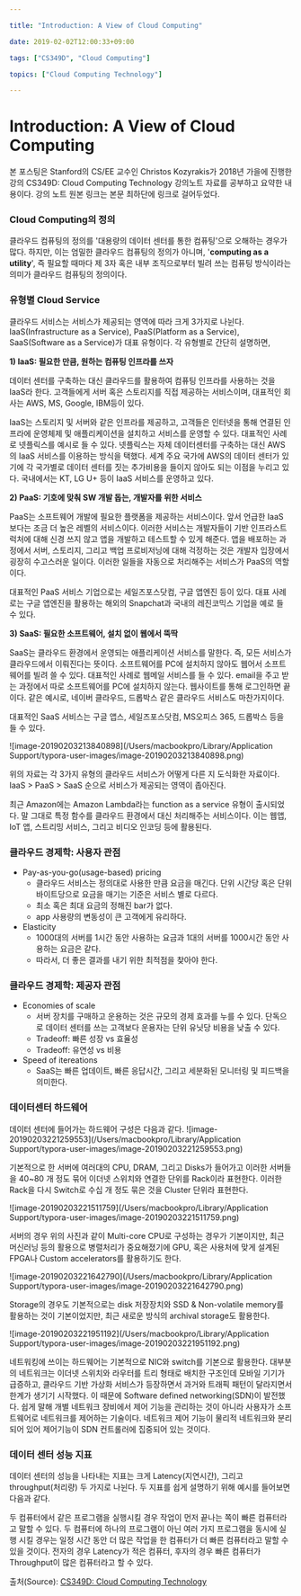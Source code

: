 ```yaml
---

title: "Introduction: A View of Cloud Computing"

date: 2019-02-02T12:00:33+09:00

tags: ["CS349D", "Cloud Computing"]

topics: ["Cloud Computing Technology"]

---
```


# Introduction: A View of Cloud Computing

본 포스팅은 Stanford의 CS/EE 교수인 Christos Kozyrakis가 2018년 가을에 진행한 강의 CS349D: Cloud Computing Technology 강의노트 자료를 공부하고 요약한 내용이다. 강의 노트 원본 링크는 본문 최하단에 링크로 걸어두었다. 



### Cloud Computing의 정의

클라우드 컴퓨팅의 정의를 '대용량의 데이터 센터를 통한 컴퓨팅'으로 오해하는 경우가 많다. 하지만, 이는 엄밀한 클라우드 컴퓨팅의 정의가 아니며, '**computing as a utility**', 즉 필요할 때마다 제 3자 혹은 내부 조직으로부터 빌려 쓰는 컴퓨팅 방식이라는 의미가 클라우드 컴퓨팅의 정의이다. 



### 유형별 Cloud Service

클라우드 서비스는 서비스가 제공되는 영역에 따라 크게 3가지로 나뉜다. IaaS(Infrastructure as a Service), PaaS(Platform as a Service), SaaS(Software as a Service)가 대표 유형이다. 각 유형별로 간단히 설명하면, 

**1) IaaS: 필요한 만큼, 원하는 컴퓨팅 인프라를 쓰자**

데이터 센터를 구축하는 대신 클라우드를 활용하여 컴퓨팅 인프라를 사용하는 것을 IaaS라 한다. 고객들에게 서버 혹은 스토리지를 직접 제공하는 서비스이며, 대표적인 회사는 AWS, MS, Google, IBM등이 있다. 

IaaS는 스토리지 및 서버와 같은 인프라를 제공하고, 고객들은 인터넷을 통해 연결된 인프라에 운영체제 및 애플리케이션을 설치하고 서비스를 운영할 수 있다. 대표적인 사례로 넷플릭스를 예시로 들 수 있다. 넷플릭스는 자체 데이터센터를 구축하는 대신 AWS의 IaaS 서비스를 이용하는 방식을 택했다. 세계 주요 국가에 AWS의 데이터 센터가 있기에 각 국가별로 데이터 센터를 짓는 추가비용을 들이지 않아도 되는 이점을 누리고 있다. 국내에서는 KT, LG U+ 등이 IaaS 서비스를 운영하고 있다.

**2) PaaS: 기호에 맞춰 SW 개발 돕는, 개발자를 위한 서비스**

PaaS는 소프트웨어 개발에 필요한 플랫폼을 제공하는 서비스이다. 앞서 언급한 IaaS 보다는 조금 더 높은 레벨의 서비스이다. 이러한 서비스는 개발자들이 기반 인프라스트럭처에 대해 신경 쓰지 않고 앱을 개발하고 테스트할 수 있게 해준다. 앱을 배포하는 과정에서 서버, 스토리지, 그리고 백업 프로비저닝에 대해 걱정하는 것은 개발자 입장에서 굉장히 수고스러운 일이다. 이러한 일들을 자동으로 처리해주는 서비스가 PaaS의 역할이다. 

대표적인 PaaS 서비스 기업으로는 세일즈포스닷컴, 구글 앱엔진 등이 있다. 대표 사례로는 구글 앱엔진을 활용하는 해외의 Snapchat과 국내의 레진코믹스 기업을 예로 들 수 있다.

**3) SaaS: 필요한 소프트웨어, 설치 없이 웹에서 뚝딱**

SaaS는 클라우드 환경에서 운영되는 애플리케이션 서비스를 말한다. 즉, 모든 서비스가 클라우드에서 이뤄진다는 뜻이다. 소프트웨어를 PC에 설치하지 않아도 웹어서 소프트웨어를 빌려 쓸 수 있다. 대표적인 사례로 웹메일 서비스를 들 수 있다. email을 주고 받는 과정에서 따로 소프트웨어를 PC에 설치하지 않는다. 웹사이트를 통해 로그인하면 끝이다. 같은 예시로, 네이버 클라우드, 드롭박스 같은 클라우드 서비스도 마찬가지이다. 

대표적인 SaaS 서비스는 구글 앱스, 세일즈포스닷컴, MS오피스 365, 드롭박스 등을 들 수 있다. 

![image-20190203213840898](/Users/macbookpro/Library/Application Support/typora-user-images/image-20190203213840898.png)

위의 자료는 각 3가지 유형의 클라우드 서비스가 어떻게 다른 지 도식화한 자료이다. IaaS > PaaS > SaaS 순으로 서비스가 제공되는 영역이 좁아진다. 

최근 Amazon에는 Amazon Lambda라는 function as a service 유형이 출시되었다. 말 그대로 특정 함수를 클라우드 환경에서 대신 처리해주는 서비스이다. 이는 웹앱, IoT 앱, 스트리밍 서비스, 그리고 비디오 인코딩 등에 활용된다. 

### 클라우드 경제학: 사용자 관점

- Pay-as-you-go(usage-based) pricing
  - 클라우드 서비스는 정의대로 사용한 만큼 요금을 매긴다. 단위 시간당 혹은 단위 바이트당으로 요금을 매기는 기준은 서비스 별로 다르다. 
  - 최소 혹은 최대 요금의 정해진 bar가 없다.
  - app 사용량의 변동성이 큰 고객에게 유리하다. 
- Elasticity
  - 1000대의 서버를 1시간 동안 사용하는 요금과 1대의 서버를 1000시간 동안 사용하는 요금은 같다.
  - 따라서, 더 좋은 결과를 내기 위한 최적점을 찾아야 한다.

### 클라우드 경제학: 제공자 관점

* Economies of scale
  * 서버 장치를 구매하고 운용하는 것은 규모의 경제 효과를 누를 수 있다. 단독으로 데이터 센터를 쓰는 고객보다 운용자는 단위 유닛당 비용을 낮출 수 있다.
  * Tradeoff: 빠른 성장 vs 효율성
  * Tradeoff: 유연성 vs 비용
* Speed of itereations
  * SaaS는 빠른 업데이트, 빠른 응답시간, 그리고 세분화된 모니터링 및 피드백을 의미한다.

### 데이터센터 하드웨어

데이터 센터에 들어가는 하드웨어 구성은 다음과 같다. ![image-20190203221259553](/Users/macbookpro/Library/Application Support/typora-user-images/image-20190203221259553.png)



기본적으로 한 서버에 여러대의 CPU, DRAM, 그리고 Disks가 들어가고 이러한 서버들을 40~80 개 정도 묶어 이더넷 스위치와 연결한 단위를 Rack이라 표현한다. 이러한 Rack을 다시 Switch로 수십 개 정도 묶은 것을 Cluster 단위라 표현한다. 

![image-20190203221511759](/Users/macbookpro/Library/Application Support/typora-user-images/image-20190203221511759.png)

서버의 경우 위의 사진과 같이 Multi-core CPU로 구성하는 경우가 기본이지만, 최근 머신러닝 등의 활용으로 병렬처리가 중요해졌기에 GPU, 혹은 사용처에 맞게 설계된 FPGA나 Custom accelerators를 활용하기도 한다.

![image-20190203221642790](/Users/macbookpro/Library/Application Support/typora-user-images/image-20190203221642790.png)

Storage의 경우도 기본적으로는 disk 저장장치와 SSD & Non-volatile memory를 활용하는 것이 기본이었지만, 최근 새로운 방식의 archival storage도 활용한다. 

![image-20190203221951192](/Users/macbookpro/Library/Application Support/typora-user-images/image-20190203221951192.png)

네트워킹에 쓰이는 하드웨어는 기본적으로 NIC와 switch를 기본으로 활용한다. 대부분의 네트워크는 이더넷 스위치와 라우터를 트리 형태로 배치한 구조인데 모바일 기기가 급증하고, 클라우드 기반 가상화 서비스가 등장하면서 과거와 트래픽 패턴이 달라지면서 한계가 생기기 시작했다. 이 때문에 Software defined networking(SDN)이 발전했다. 쉽게 말해 개별 네트워크 장비에서 제어 기능을 관리하는 것이 아니라 사용자가 소프트웨어로 네트워크를 제어하는 기술이다. 네트워크 제어 기능이 물리적 네트워크와 분리되어 있어 제어기능이 SDN 컨트롤러에 집중되어 있는 것이다. 

### 데이터 센터 성능 지표

데이터 센터의 성능을 나타내는 지표는 크게 Latency(지연시간), 그리고 throughput(처리량) 두 가지로 나뉜다. 두 지표를 쉽게 설명하기 위해 예시를 들어보면 다음과 같다. 

두 컴퓨터에서 같은 프로그램을 실행시킬 경우 작업이 먼저 끝나는 쪽이 빠른 컴퓨터라고 말할 수 있다. 두 컴퓨터에 하나의 프로그램이 아닌 여러 가지 프로그램을 동시에 실행 시킬 경우는 일정 시간 동안 더 많은 작업을 한 컴퓨터가 더 빠른 컴퓨터라고 말할 수 있을 것이다. 전자의 경우 Latency가 적은 컴퓨터, 후자의 경우 빠른 컴퓨터가 Throughput이 많은 컴퓨터라고
할 수 있다. 





출처(Source): [CS349D: Cloud Computing Technology](http://web.stanford.edu/class/cs349d/#projects)

